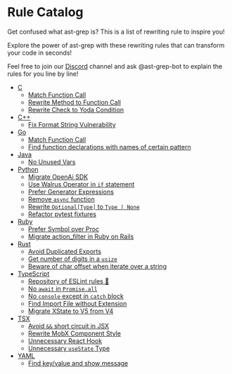 # Rule Catalog

Get confused what ast-grep is? This is a list of rewriting rule to inspire you!

Explore the power of ast-grep with these rewriting rules that can transform your code in seconds!

Feel free to join our [Discord](https://discord.gg/4YZjf6htSQ) channel and ask @ast-grep-bot to explain the rules for you line by line!

* [C](/catalog/c/)
  * [Match Function Call](/catalog/c/#match-function-call)
  * [Rewrite Method to Function Call](/catalog/c/#rewrite-method-to-function-call)
  * [Rewrite Check to Yoda Condition](/catalog/c/#rewrite-check-to-yoda-condition)
* [C++](/catalog/cpp/)
  * [Fix Format String Vulnerability](/catalog/cpp/#fix-format-string-vulnerability)
* [Go](/catalog/go/)
  * [Match Function Call](/catalog/go/#match-function-call)
  * [Find function declarations with names of certain pattern](/catalog/go/#find-function-declarations-with-names-of-certain-pattern)
* [Java](/catalog/java/)
  * [No Unused Vars](/catalog/java/#no-unused-vars)
* [Python](/catalog/python/)
  * [Migrate OpenAi SDK](/catalog/python/#migrate-openai-sdk)
  * [Use Walrus Operator in `if` statement](/catalog/python/#use-walrus-operator-in-if-statement)
  * [Prefer Generator Expressions](/catalog/python/#prefer-generator-expressions)
  * [Remove `async` function](/catalog/python/#remove-async-function)
  * [Rewrite `Optional[Type]` to `Type | None`](/catalog/python/#rewrite-optional-type-to-type-none)
  * [Refactor pytest fixtures](/catalog/python/#refactor-pytest-fixtures)
* [Ruby](/catalog/ruby/)
  * [Prefer Symbol over Proc](/catalog/ruby/#prefer-symbol-over-proc)
  * [Migrate action_filter in Ruby on Rails](/catalog/ruby/#migrate-action-filter-in-ruby-on-rails)
* [Rust](/catalog/rust/)
  * [Avoid Duplicated Exports](/catalog/rust/#avoid-duplicated-exports)
  * [Get number of digits in a `usize`](/catalog/rust/#get-number-of-digits-in-a-usize)
  * [Beware of char offset when iterate over a string](/catalog/rust/#beware-of-char-offset-when-iterate-over-a-string)
* [TypeScript](/catalog/typescript/)
  * [Repository of ESLint rules 🔗](https://github.com/ast-grep/eslint/)
  * [No `await` in `Promise.all`](/catalog/typescript/#no-await-in-promise-all-array)
  * [No `console` except in `catch` block](/catalog/typescript/#no-console-except-in-catch-block)
  * [Find Import File without Extension](/catalog/typescript/#find-import-file-without-extension)
  * [Migrate XState to V5 from V4](/catalog/typescript/#migrate-xstate-to-v5-from-v4)
* [TSX](/catalog/tsx/)
  * [Avoid `&&` short circuit in JSX](/catalog/tsx/#avoid-short-circuit-in-jsx)
  * [Rewrite MobX Component Style](/catalog/tsx/#rewrite-mobx-component-style)
  * [Unnecessary React Hook](/catalog/tsx/#avoid-unnecessary-react-hook)
  * [Unnecessary `useState` Type](/catalog/tsx/#unnecessary-usestate-type)
* [YAML](/catalog/yaml/)
  * [Find key/value and show message](/catalog/yaml/#find-key-value-and-show-message-using-those-key-vals)